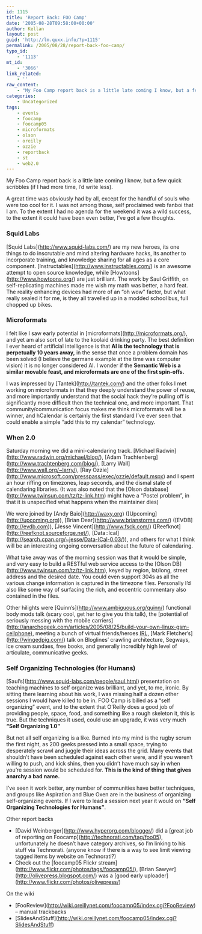 ```yaml
---
id: 1115
title: 'Report Back: FOO Camp'
date: '2005-08-28T09:58:00+00:00'
author: Kellan
layout: post
guid: 'http://lm.quxx.info/?p=1115'
permalink: /2005/08/28/report-back-foo-camp/
typo_id:
    - '1113'
mt_id:
    - '3066'
link_related:
    - ''
raw_content:
    - "My Foo Camp report back is a little late coming I know, but a few quick scribbles (if I had more time, I\\'d write less).\r\n\r\nA great time was obviously had by all, except for the handful of souls who were too cool for it.  I was not among those, self proclaimed web fanboi that I am.  To the extent I had no agenda for the weekend it was a wild success, to the extent it could have been even better, I\\'ve got a few thoughts.\r\n### Squid Labs\r\n\r\n[Squid Labs](http://www.squid-labs.com/) are my new heroes, its one things to do inscrutable and mind altering hardware hacks, its another to incorporate training, and knowledge sharing for all ages as a core component.  [Instructables](http://www.instructables.com/) is an awesome attempt to open source knowledge, while [Howtoons](http://www.howtoons.org/) are just brilliant.  The work by Saul Griffith, on self-replicating machines made me wish my math was better, a hard feat.  The reality enhancing devices had more of an \\\"oh wow\\\" factor, but what really sealed it for me, is they all travelled up in a modded school bus, full chopped up bikes.\r\n\r\n### Microformats\r\n\r\nI felt like I saw early potential in [microformats](http://microformats.org/), and yet am also sort of late to the koolaid drinking party.  The best definition I ever heard of artificial intelligence is that __AI is the technology that is perpetually 10 years away,__ in the sense that once a problem domain has been solved (I believe the germane example at the time was computer vision) it is no longer considered AI.  I wonder if the __Semantic Web is a similar movable feast, and microformats are one of the first spin-offs.__ \r\n\r\nI was impressed by [Tantek](http://tantek.com/) and the other folks I met working on microformats in that they deeply understand the power of reuse, and more importantly understand that the social hack they\\'re pulling off is significantly more difficult then the technical one, and more important.  That community/communication focus makes me think microformats will be a winner, and hCalendar is certainly the first standard I\\'ve ever seen that could enable a simple \\\"add this to my calendar\\\" technology.\r\n\r\n### When 2.0\r\n\r\nSaturday morning we did a mini-calendaring track.  [Michael Radwin](http://www.radwin.org/michael/blog/), [Adam Trachtenberg](http://www.trachtenberg.com/blog/), [Larry Wall](http://www.wall.org/~larry/), [Ray Ozzie](http://www.microsoft.com/presspass/exec/ozzie/default.mspx) and I spent an hour riffing on timezones, leap seconds, and the dismal state of calendaring libraries.  (It was also noted that the [Olson database](http://www.twinsun.com/tz/tz-link.htm) might have a \\\"Postel problem\\\", in that it is unspecified what happens when the maintainer dies)\r\n\r\nWe were joined by [Andy Baio](http://waxy.org) ([Upcoming](http://upcoming.org)), [Brian Dear](http://www.brianstorms.com/) ([EVDB](http://evdb.com)), [Jesse Vincent](http://www.fsck.com/) ([Reefknot](http://reefknot.sourceforge.net/), [Data::Ical](http://search.cpan.org/~jesse/Data-ICal-0.03/)), and others for what I think will be an interesting ongoing conversation about the future of calendaring.\r\n\r\nWhat take away was of the morning session was that it would be simple, and very easy to build a RESTful web service access to the [Olson DB](http://www.twinsun.com/tz/tz-link.htm), keyed by region, lat/long, street address and the desired date.  You could even support 304s as all the various change information is captured in the timezone files.  Personally I\\'d also like some way of surfacing the rich, and eccentric commentary also contained in the files.\r\n\r\nOther hilights were [Quinn\\'s](http://www.ambiguous.org/quinn/) functional body mods talk (scary cool, get her to give you this talk), the [potential of seriously messing with the mobile carriers](http://anarchogeek.com/articles/2005/08/25/build-your-own-linux-gsm-cellphone), meeting a bunch of virtual friends/heroes <acronym title=\\\"In Real Life\\\">IRL</acronym>, [Mark Fletcher\\'s](http://wingedpig.com/) talk on Bloglines\\' crawling architecture, Segways, ice cream sundaes, free books, and generally incredibly high level of articulate, communicative geeks.\r\n\r\n### Self Organizing Technologies (for Humans)\r\n\r\n[Saul\\'s](http://www.squid-labs.com/people/saul.html) presentation on teaching machines to self organize was brilliant, and yet, to me, ironic.  By sitting there learning about his work, I was missing half a dozen other sessions I would have killed to be in.  FOO Camp is billed as a \\\"self organizing\\\" event, and to the extent that O\\'Reilly does a good job of providing people, space, food, and something like a rough skeleton it, this is true.  But the techniques it used, could use an upgrade, it was very much __\\\"Self Organizing 1.0\\\"__\r\n\r\nBut not all self organizing is a like.  Burned into my mind is the rugby scrum the first night, as 200 geeks pressed into a small space, trying to desperately scrawl and juggle their ideas across the grid.    Many events that shouldn\\'t have been scheduled against each other were, and if you weren\\'t willing to push, and kick shins, then you didn\\'t have much say in when you\\'re session would be scheduled for.  __This is the kind of thing that gives anarchy a bad name.__\r\n\r\nI\\'ve seen it work better, any number of communities have better techniques, and groups like Aspiration and Blue Oxen are in the business of organizing self-organizing events.  If I were to lead a session next year it would on __\\\"Self Organizing Technologies for Humans\\\"__.\r\n\r\nOther report backs\r\n\r\n  *   [David Weinberger](http://www.hyperorg.com/blogger/) did a [great job of reporting on Foocamp](http://technorati.com/tag/foo05), unfortunately he doesn\\'t have category archives, so I\\'m linking to his stuff via Technorati. (anyone know if there is a way to see limit viewing tagged items by website on Technorati?)\r\n  *   Check out the [foocamp05 Flickr stream](http://www.flickr.com/photos/tags/foocamp05/), [Brian Sawyer](http://olivepress.blogspot.com/) was a [good early uploader](http://www.flickr.com/photos/olivepress/)\r\n\r\nOn the wiki\r\n\r\n  *  [FooReview](http://wiki.oreillynet.com/foocamp05/index.cgi?FooReview) - manual trackbacks\r\n  *   [SlidesAndStuff](http://wiki.oreillynet.com/foocamp05/index.cgi?SlidesAndStuff)"
categories:
    - Uncategorized
tags:
    - events
    - foocamp
    - foocamp05
    - microformats
    - olson
    - oreilly
    - ozzie
    - reportback
    - st
    - web2.0
---
```


My Foo Camp report back is a little late coming I know, but a few quick scribbles (if I had more time, I’d write less).

A great time was obviously had by all, except for the handful of souls who were too cool for it. I was not among those, self proclaimed web fanboi that I am. To the extent I had no agenda for the weekend it was a wild success, to the extent it could have been even better, I’ve got a few thoughts.

### Squid Labs

\[Squid Labs\](http://www.squid-labs.com/) are my new heroes, its one things to do inscrutable and mind altering hardware hacks, its another to incorporate training, and knowledge sharing for all ages as a core component. \[Instructables\](http://www.instructables.com/) is an awesome attempt to open source knowledge, while \[Howtoons\](http://www.howtoons.org/) are just brilliant. The work by Saul Griffith, on self-replicating machines made me wish my math was better, a hard feat. The reality enhancing devices had more of an “oh wow” factor, but what really sealed it for me, is they all travelled up in a modded school bus, full chopped up bikes.

### Microformats

I felt like I saw early potential in \[microformats\](http://microformats.org/), and yet am also sort of late to the koolaid drinking party. The best definition I ever heard of artificial intelligence is that **AI is the technology that is perpetually 10 years away,** in the sense that once a problem domain has been solved (I believe the germane example at the time was computer vision) it is no longer considered AI. I wonder if the **Semantic Web is a similar movable feast, and microformats are one of the first spin-offs.**

I was impressed by \[Tantek\](http://tantek.com/) and the other folks I met working on microformats in that they deeply understand the power of reuse, and more importantly understand that the social hack they’re pulling off is significantly more difficult then the technical one, and more important. That community/communication focus makes me think microformats will be a winner, and hCalendar is certainly the first standard I’ve ever seen that could enable a simple “add this to my calendar” technology.

### When 2.0

Saturday morning we did a mini-calendaring track. \[Michael Radwin\](http://www.radwin.org/michael/blog/), \[Adam Trachtenberg\](http://www.trachtenberg.com/blog/), \[Larry Wall\](http://www.wall.org/~larry/), \[Ray Ozzie\](http://www.microsoft.com/presspass/exec/ozzie/default.mspx) and I spent an hour riffing on timezones, leap seconds, and the dismal state of calendaring libraries. (It was also noted that the \[Olson database\](http://www.twinsun.com/tz/tz-link.htm) might have a “Postel problem”, in that it is unspecified what happens when the maintainer dies)

We were joined by \[Andy Baio\](http://waxy.org) (\[Upcoming\](http://upcoming.org)), \[Brian Dear\](http://www.brianstorms.com/) (\[EVDB\](http://evdb.com)), \[Jesse Vincent\](http://www.fsck.com/) (\[Reefknot\](http://reefknot.sourceforge.net/), \[Data::Ical\](http://search.cpan.org/~jesse/Data-ICal-0.03/)), and others for what I think will be an interesting ongoing conversation about the future of calendaring.

What take away was of the morning session was that it would be simple, and very easy to build a RESTful web service access to the \[Olson DB\](http://www.twinsun.com/tz/tz-link.htm), keyed by region, lat/long, street address and the desired date. You could even support 304s as all the various change information is captured in the timezone files. Personally I’d also like some way of surfacing the rich, and eccentric commentary also contained in the files.

Other hilights were \[Quinn’s\](http://www.ambiguous.org/quinn/) functional body mods talk (scary cool, get her to give you this talk), the \[potential of seriously messing with the mobile carriers\](http://anarchogeek.com/articles/2005/08/25/build-your-own-linux-gsm-cellphone), meeting a bunch of virtual friends/heroes <acronym title="In Real Life">IRL</acronym>, \[Mark Fletcher’s\](http://wingedpig.com/) talk on Bloglines’ crawling architecture, Segways, ice cream sundaes, free books, and generally incredibly high level of articulate, communicative geeks.

### Self Organizing Technologies (for Humans)

\[Saul’s\](http://www.squid-labs.com/people/saul.html) presentation on teaching machines to self organize was brilliant, and yet, to me, ironic. By sitting there learning about his work, I was missing half a dozen other sessions I would have killed to be in. FOO Camp is billed as a “self organizing” event, and to the extent that O’Reilly does a good job of providing people, space, food, and something like a rough skeleton it, this is true. But the techniques it used, could use an upgrade, it was very much **“Self Organizing 1.0”**

But not all self organizing is a like. Burned into my mind is the rugby scrum the first night, as 200 geeks pressed into a small space, trying to desperately scrawl and juggle their ideas across the grid. Many events that shouldn’t have been scheduled against each other were, and if you weren’t willing to push, and kick shins, then you didn’t have much say in when you’re session would be scheduled for. **This is the kind of thing that gives anarchy a bad name.**

I’ve seen it work better, any number of communities have better techniques, and groups like Aspiration and Blue Oxen are in the business of organizing self-organizing events. If I were to lead a session next year it would on **“Self Organizing Technologies for Humans”**.

Other report backs

- \[David Weinberger\](http://www.hyperorg.com/blogger/) did a \[great job of reporting on Foocamp\](http://technorati.com/tag/foo05), unfortunately he doesn’t have category archives, so I’m linking to his stuff via Technorati. (anyone know if there is a way to see limit viewing tagged items by website on Technorati?)
- Check out the \[foocamp05 Flickr stream\](http://www.flickr.com/photos/tags/foocamp05/), \[Brian Sawyer\](http://olivepress.blogspot.com/) was a \[good early uploader\](http://www.flickr.com/photos/olivepress/)

On the wiki

- \[FooReview\](http://wiki.oreillynet.com/foocamp05/index.cgi?FooReview) – manual trackbacks
- \[SlidesAndStuff\](http://wiki.oreillynet.com/foocamp05/index.cgi?SlidesAndStuff)